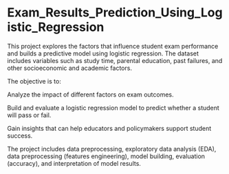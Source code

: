# Exam_Results_Prediction_Using_Logistic_Regression

This project explores the factors that influence student exam performance and builds a predictive model using logistic regression. The dataset includes variables such as study time, parental education, past failures, and other socioeconomic and academic factors.

The objective is to:

Analyze the impact of different factors on exam outcomes.

Build and evaluate a logistic regression model to predict whether a student will pass or fail.

Gain insights that can help educators and policymakers support student success.

The project includes data preprocessing, exploratory data analysis (EDA), data preprocessing (features engineering), model building, evaluation (accuracy), and interpretation of model results.
